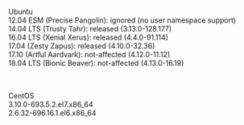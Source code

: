 Ubuntu<br>
 12.04 ESM (Precise Pangolin): ignored (no user namespace support)<br>
 14.04 LTS (Trusty Tahr):    released (3.13.0-128.177)<br>
 16.04 LTS (Xenial Xerus): released (4.4.0-91.114)<br>
 17.04 (Zesty Zapus): released (4.10.0-32.36)<br>
 17.10 (Artful Aardvark):    not-affected (4.12.0-11.12)<br>
 18.04 LTS (Bionic Beaver): not-affected (4.13.0-16.19)<br><br><br>


CentOS<br>
3.10.0-693.5.2.el7.x86_64<br>
2.6.32-696.16.1.el6.x86_64<br>
